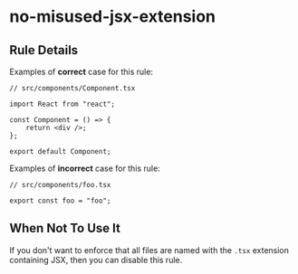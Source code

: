 # no-misused-jsx-extension

## Rule Details

Examples of **correct** case for this rule:

```tsx
// src/components/Component.tsx

import React from "react";

const Component = () => {
    return <div />;
};

export default Component;
```

Examples of **incorrect** case for this rule:

```tsx
// src/components/foo.tsx

export const foo = "foo";
```

## When Not To Use It

If you don't want to enforce that all files are named with the `.tsx` extension containing JSX, then you can disable this rule.
